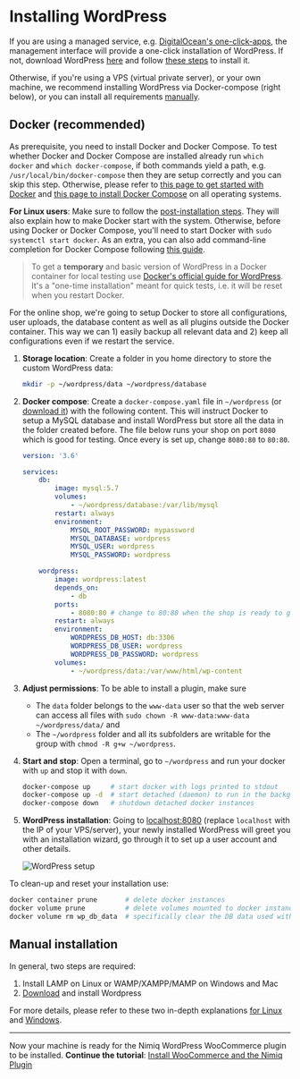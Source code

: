 # Installing WordPress

If you are using a managed service,
e.g. [DigitalOcean's one-click-apps](https://www.digitalocean.com/products/one-click-apps/),
the management interface will provide a one-click installation of WordPress.
If not, download WordPress [here](https://wordpress.org/download/)
and follow [these steps](https://codex.wordpress.org/Installing_WordPress#Detailed_Instructions) to install it.

Otherwise, if you're using a VPS (virtual private server), or your own machine,
we recommend installing WordPress via Docker-compose (right below),
or you can install all requirements [manually](#manual-installation).

## Docker (recommended)

As prerequisite, you need to install Docker and Docker Compose.
To test whether Docker and Docker Compose are installed already run `which docker` and `which docker-compose`,
if both commands yield a path, e.g. `/usr/local/bin/docker-compose` then they are setup correctly and you can skip this step.
Otherwise, please refer to [this page to get started with Docker](https://docs.docker.com/get-started/) and [this page to install Docker Compose](https://docs.docker.com/compose/install/)
on all operating systems.

**For Linux users**: Make sure to follow the
[post-installation steps](https://docs.docker.com/install/linux/linux-postinstall/).
They will also explain how to make Docker start with the system.
Otherwise, before using Docker or Docker Compose, you'll need to start Docker with `sudo systemctl start docker`.
As an extra, you can also add command-line completion for Docker Compose following [this guide](https://docs.docker.com/compose/completion/).

> To get a **temporary** and basic version of WordPress in a Docker container for local testing use
> [Docker's official guide for WordPress]( https://docs.docker.com/compose/wordpress/).
> It's a "one-time installation" meant for quick tests, i.e. it will be reset when you restart Docker.

For the online shop, we're going to setup Docker to store
all configurations, user uploads, the database content as well as all plugins outside the Docker container.
This way we can 1) easily backup all relevant data and 2) keep all configurations even if we restart the service.

1. **Storage location**: Create a folder in you home directory to store the custom WordPress data:

   ```bash
   mkdir -p ~/wordpress/data ~/wordpress/database
   ```

1. **Docker compose**: Create a `docker-compose.yaml` file in `~/wordpress`
   (or [download it](resources/docker-compose.yaml)) with the following content.
   This will instruct Docker to setup a MySQL database and install WordPress
   but store all the data in the folder created before.
   The file below runs your shop on port `8080` which is good for testing.
   Once every is set up, change `8080:80` to `80:80`.

   ```yaml
   version: '3.6'

   services:
       db:
           image: mysql:5.7
           volumes:
               - ~/wordpress/database:/var/lib/mysql
           restart: always
           environment:
               MYSQL_ROOT_PASSWORD: mypassword
               MYSQL_DATABASE: wordpress
               MYSQL_USER: wordpress
               MYSQL_PASSWORD: wordpress

       wordpress:
           image: wordpress:latest
           depends_on:
               - db
           ports:
               - 8080:80 # change to 80:80 when the shop is ready to go live
           restart: always
           environment:
               WORDPRESS_DB_HOST: db:3306
               WORDPRESS_DB_USER: wordpress
               WORDPRESS_DB_PASSWORD: wordpress
           volumes:
               - ~/wordpress/data:/var/www/html/wp-content
   ```

1. **Adjust permissions**: To be able to install a plugin, make sure
   - The `data` folder belongs to the `www-data` user so that the web server can access all files with
   `sudo chown -R www-data:www-data ~/wordpress/data/` and
   - The `~/wordpress` folder and all its subfolders are writable for the group with
   `chmod -R g+w ~/wordpress`.

1. **Start and stop**: Open a terminal, go to `~/wordpress` and run your docker with `up` and stop it with `down`.

   ```bash
   docker-compose up     # start docker with logs printed to stdout
   docker-compose up -d  # start detached (daemon) to run in the background
   docker-compose down   # shutdown detached docker instances
   ```

1. **WordPress installation**: Going to [localhost:8080](http://localhost:8080)
   (replace `localhost` with the IP of your VPS/server), your newly installed WordPress
   will greet you with an installation wizard, go through it to set up a user account and other details.

   ![WordPress setup](resources/woocommerce-wordpress-setup.png)

To clean-up and reset your installation use:

```bash
docker container prune       # delete docker instances
docker volume prune          # delete volumes mounted to docker instances
docker volume rm wp_db_data  # specifically clear the DB data used with Wordpress
```

## Manual installation

In general, two steps are required:

1) Install LAMP on Linux or WAMP/XAMPP/MAMP on Windows and Mac
2) [Download](https://wordpress.org/download/) and install Wordpress

For more details, please refer to these two in-depth explanations
[for Linux](https://www.digitalocean.com/community/tutorials/how-to-install-wordpress-with-lamp-on-ubuntu-18-04)
and
[Windows](https://www.wpbeginner.com/wp-tutorials/how-to-install-wordpress-on-your-windows-computer-using-wamp/).

---

Now your machine is ready for the Nimiq WordPress WooCommerce plugin to be installed.
**Continue the tutorial**: [Install WooCommerce and the Nimiq Plugin](wordpress-payment-plugin-installation#woocommerce)

